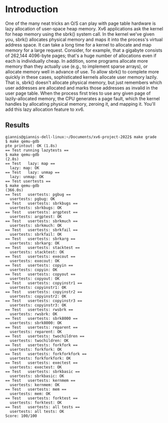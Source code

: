 # Introduction

One of the many neat tricks an O/S can play with page table hardware is lazy allocation of user-space heap memory. Xv6 applications ask the kernel for heap memory using the sbrk() system call. In the kernel we've given you, sbrk() allocates physical memory and maps it into the process's virtual address space. It can take a long time for a kernel to allocate and map memory for a large request. Consider, for example, that a gigabyte consists of 262,144 4096-byte pages; that's a huge number of allocations even if each is individually cheap. In addition, some programs allocate more memory than they actually use (e.g., to implement sparse arrays), or allocate memory well in advance of use. To allow sbrk() to complete more quickly in these cases, sophisticated kernels allocate user memory lazily. That is, sbrk() doesn't allocate physical memory, but just remembers which user addresses are allocated and marks those addresses as invalid in the user page table. When the process first tries to use any given page of lazily-allocated memory, the CPU generates a page fault, which the kernel handles by allocating physical memory, zeroing it, and mapping it. You'll add this lazy allocation feature to xv6.

## Results

```
giannis@giannis-dell-linux:~/Documents/xv6-project-2022$ make grade
$ make qemu-gdb
pte printout: OK (1.8s) 
== Test running lazytests == 
$ make qemu-gdb
(2.8s) 
== Test   lazy: map == 
  lazy: map: OK 
== Test   lazy: unmap == 
  lazy: unmap: OK 
== Test usertests == 
$ make qemu-gdb
(366.0s) 
== Test   usertests: pgbug == 
  usertests: pgbug: OK 
== Test   usertests: sbrkbugs == 
  usertests: sbrkbugs: OK 
== Test   usertests: argptest == 
  usertests: argptest: OK 
== Test   usertests: sbrkmuch == 
  usertests: sbrkmuch: OK 
== Test   usertests: sbrkfail == 
  usertests: sbrkfail: OK 
== Test   usertests: sbrkarg == 
  usertests: sbrkarg: OK 
== Test   usertests: stacktest == 
  usertests: stacktest: OK 
== Test   usertests: execout == 
  usertests: execout: OK 
== Test   usertests: copyin == 
  usertests: copyin: OK 
== Test   usertests: copyout == 
  usertests: copyout: OK 
== Test   usertests: copyinstr1 == 
  usertests: copyinstr1: OK 
== Test   usertests: copyinstr2 == 
  usertests: copyinstr2: OK 
== Test   usertests: copyinstr3 == 
  usertests: copyinstr3: OK 
== Test   usertests: rwsbrk == 
  usertests: rwsbrk: OK 
== Test   usertests: sbrk8000 == 
  usertests: sbrk8000: OK 
== Test   usertests: reparent == 
  usertests: reparent: OK 
== Test   usertests: twochildren == 
  usertests: twochildren: OK 
== Test   usertests: forkfork == 
  usertests: forkfork: OK 
== Test   usertests: forkforkfork == 
  usertests: forkforkfork: OK 
== Test   usertests: exectest == 
  usertests: exectest: OK 
== Test   usertests: sbrkbasic == 
  usertests: sbrkbasic: OK 
== Test   usertests: kernmem == 
  usertests: kernmem: OK 
== Test   usertests: mem == 
  usertests: mem: OK 
== Test   usertests: forktest == 
  usertests: forktest: OK 
== Test   usertests: all tests == 
  usertests: all tests: OK 
Score: 100/100
```